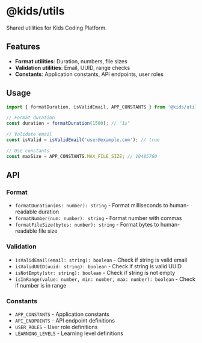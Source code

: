 # @kids/utils

Shared utilities for Kids Coding Platform.

## Features

- **Format utilities**: Duration, numbers, file sizes
- **Validation utilities**: Email, UUID, range checks
- **Constants**: Application constants, API endpoints, user roles

## Usage

```typescript
import { formatDuration, isValidEmail, APP_CONSTANTS } from '@kids/utils';

// Format duration
const duration = formatDuration(1500); // "1s"

// Validate email
const isValid = isValidEmail('user@example.com'); // true

// Use constants
const maxSize = APP_CONSTANTS.MAX_FILE_SIZE; // 10485760
```

## API

### Format

- `formatDuration(ms: number): string` - Format milliseconds to human-readable duration
- `formatNumber(num: number): string` - Format number with commas
- `formatFileSize(bytes: number): string` - Format bytes to human-readable file size

### Validation

- `isValidEmail(email: string): boolean` - Check if string is valid email
- `isValidUUID(uuid: string): boolean` - Check if string is valid UUID
- `isNotEmpty(str: string): boolean` - Check if string is not empty
- `isInRange(value: number, min: number, max: number): boolean` - Check if number is in range

### Constants

- `APP_CONSTANTS` - Application constants
- `API_ENDPOINTS` - API endpoint definitions
- `USER_ROLES` - User role definitions
- `LEARNING_LEVELS` - Learning level definitions
